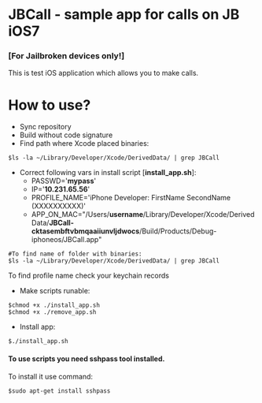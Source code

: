 JBCall - sample app for calls on JB iOS7
=======

###  [For Jailbroken devices only!]

This is test iOS application which allows you to make calls.

# How to use?

* Sync repository
* Build without code signature
* Find path where Xcode placed binaries:
```
$ls -la ~/Library/Developer/Xcode/DerivedData/ | grep JBCall
```
* Correct following vars in install script [**install_app.sh**]:
    * PASSWD='**mypass**'
    * IP='**10.231.65.56**'
    * PROFILE_NAME='iPhone Developer: FirstName  SecondName (XXXXXXXXXX)'
    * APP_ON_MAC="/Users/**username**/Library/Developer/Xcode/DerivedData/**JBCall-cktasembftvbmqaaiiunvljdwocs**/Build/Products/Debug-iphoneos/JBCall.app"
```
#To find name of folder with binaries:
$ls -la ~/Library/Developer/Xcode/DerivedData/ | grep JBCall
```
  To find profile name check your keychain records
* Make scripts runable:
```
$chmod +x ./install_app.sh
$chmod +x ./remove_app.sh
```
* Install app:
```
$./install_app.sh
```

#### To use scripts you need **sshpass** tool installed.
To install it use command:
```
$sudo apt-get install sshpass
```
